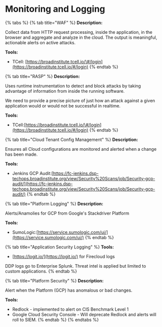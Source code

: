 # Monitoring and Logging

{% tabs %}
{% tab title="WAF" %}
**Description:**

Collect data from HTTP request processing, inside the application, in the browser and aggregate and analyze in the cloud. The output is meaningful, actionable alerts on active attacks.

**Tools:**

* TCell: [https://broadinstitute.tcell.io/\#/login](https://broadinstitute.tcell.io/#/login)
{% endtab %}

{% tab title="RASP" %}
**Description:**

Uses runtime instrumentation to detect and block attacks by taking advantage of information from inside the running software.

We need to provide a precise picture of just how an attack against a given application would or would not be successful in realtime.

**Tools:**

* TCell:[https://broadinstitute.tcell.io/\#/login](https://broadinstitute.tcell.io/#/login)
{% endtab %}

{% tab title="Cloud Tenant Config Management" %}
**Description:**

Ensures all Cloud configurations are monitored and alerted when a change has been made.

**Tools:**

* Jenkins GCP Audit:[https://fc-jenkins.dsp-techops.broadinstitute.org/view/Security%20Scans/job/Security-gcp-audit/](https://fc-jenkins.dsp-techops.broadinstitute.org/view/Security%20Scans/job/Security-gcp-audit/)
{% endtab %}

{% tab title="Platform Logging" %}
**Description:**

Alerts/Anamolies for GCP from Google's Stackdriver Platform

**Tools:**

* SumoLogic:[https://service.sumologic.com/ui/](https://service.sumologic.com/ui/)
{% endtab %}

{% tab title="Application Security Logging" %}
**Tools:**

* [https://logit.io/](https://logit.io/) for Firecloud logs

DDP logs go to Enterprise Splunk. Threat intel is applied but limited to custom applications.
{% endtab %}

{% tab title="Platform Security" %}
**Description:**

Alert when the Platform \(GCP\) has anomalous or bad changes.

**Tools:**

* Redlock - implemented to alert on CIS Benchmark Level 1
* Google Cloud Security Console - Will deprecate Redlock and alerts will roll to SIEM.
{% endtab %}
{% endtabs %}

